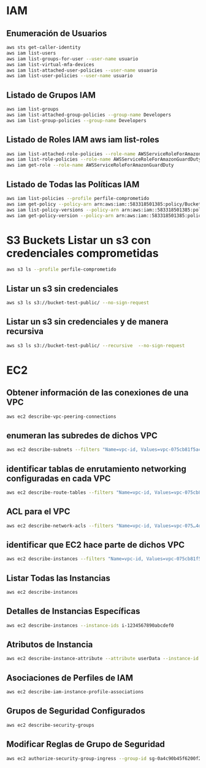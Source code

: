 # IAM
## Enumeración de Usuarios
```bash
aws sts get-caller-identity  
aws iam list-users  
aws iam list-groups-for-user --user-name usuario  
aws iam list-virtual-mfa-devices  
aws iam list-attached-user-policies --user-name usuario  
aws iam list-user-policies --user-name usuario  
```
		
## Listado de Grupos IAM
```bash
aws iam list-groups  
aws iam list-attached-group-policies --group-name Developers  
aws iam list-group-policies --group-name Developers  
```
		
## Listado de Roles IAM	aws iam list-roles
```bash
aws iam list-attached-role-policies --role-name AWSServiceRoleForAmazonGuardDuty  
aws iam list-role-policies --role-name AWSServiceRoleForAmazonGuardDuty  
aws iam get-role --role-name AWSServiceRoleForAmazonGuardDuty  
```
		
## Listado de Todas las Políticas IAM	
```bash
aws iam list-policies --profile perfile-comprometido  
aws iam get-policy --policy-arn arn:aws:iam::583318501385:policy/Buckets-Test --profile perfile-comprometido  
aws iam list-policy-versions --policy-arn arn:aws:iam::583318501385:policy/Buckets-Test --profile perfile-comprometido  
aws iam get-policy-version --policy-arn arn:aws:iam::583318501385:policy/Buckets-Test --version-id v1 --profile perfile-comprometido  
```
		
# S3 Buckets	Listar un s3 con credenciales comprometidas
```bash
aws s3 ls --profile perfile-comprometido  
```

## Listar un s3 sin credenciales
```bash
aws s3 ls s3://bucket-test-public/ --no-sign-request  
```

## Listar un s3 sin credenciales y de manera recursiva
```bash
aws s3 ls s3://bucket-test-public/ --recursive  --no-sign-request  
```
		
# EC2	
## Obtener información de las conexiones de una VPC
```bash
aws ec2 describe-vpc-peering-connections  
```

## enumeran las subredes de dichos VPC	
```bash
aws ec2 describe-subnets --filters "Name=vpc-id, Values=vpc-075cb81f5ac4a4d20"  
```

## identificar tablas de enrutamiento networking configuradas en cada VPC	
```bash
aws ec2 describe-route-tables --filters "Name=vpc-id, Values=vpc-075cb81f5ac4a4d20"  
```

## ACL para el VPC	
```bash
aws ec2 describe-network-acls --filters "Name=vpc-id, Values=vpc-075…4d20"  
```

## identificar que EC2 hace parte de dichos VPC	
```bash
aws ec2 describe-instances --filters "Name=vpc-id, Values=vpc-075cb81f5ac4a4d20"  
```

## Listar Todas las Instancias	
```bash
aws ec2 describe-instances 
``` 

## Detalles de Instancias Específicas
```bash
aws ec2 describe-instances --instance-ids i-1234567890abcdef0  
```

## Atributos de Instancia	
```bash
aws ec2 describe-instance-attribute --attribute userData --instance-id i-1234567890abcdef0  
```

## Asociaciones de Perfiles de IAM	
```bash
aws ec2 describe-iam-instance-profile-associations  
```

## Grupos de Seguridad Configurados	
```bash
aws ec2 describe-security-groups  
```

## Modificar Reglas de Grupo de Seguridad	
```bash
aws ec2 authorize-security-group-ingress --group-id sg-0a4c90b45f6200f2e --protocol tcp --port 2222 --cidr 181.206.25.59/32  
```


